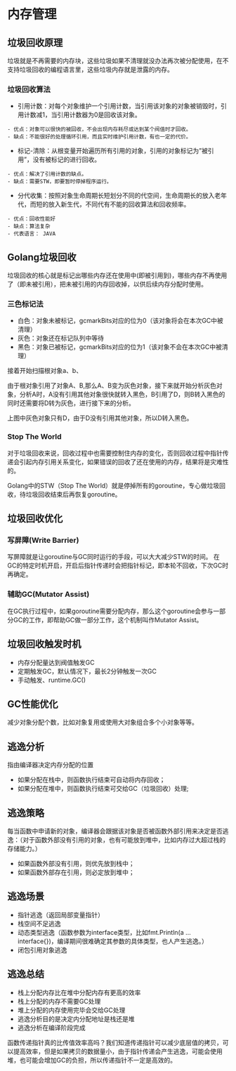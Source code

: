 # 内存管理
## 垃圾回收原理
垃圾就是不再需要的内存块，这些垃圾如果不清理就没办法再次被分配使用，在不支持垃圾回收的编程语言里，这些垃圾内存就是泄露的内存。

### 垃圾回收算法
- 引用计数：对每个对象维护一个引用计数，当引用该对象的对象被销毁时，引用计数减1，当引用计数器为0是回收该对象。
```
- 优点：对象可以很快的被回收，不会出现内存耗尽或达到某个阀值时才回收。
- 缺点：不能很好的处理循环引用，而且实时维护引用计数，有也一定的代价。
```
- 标记-清除：从根变量开始遍历所有引用的对象，引用的对象标记为”被引用”，没有被标记的进行回收。
```
- 优点：解决了引用计数的缺点。
- 缺点：需要STW，即要暂时停掉程序运行。
```
- 分代收集：按照对象生命周期长短划分不同的代空间，生命周期长的放入老年代，而短的放入新生代，不同代有不能的回收算法和回收频率。
```
- 优点：回收性能好
- 缺点：算法复杂
- 代表语言： JAVA
```

## Golang垃圾回收
垃圾回收的核心就是标记出哪些内存还在使用中(即被引用到)，哪些内存不再使用了（即未被引用），把未被引用的内存回收掉，以供后续内存分配时使用。

### 三色标记法
- 白色：对象未被标记，gcmarkBits对应的位为0（该对象将会在本次GC中被清理）
- 灰色：对象还在标记队列中等待
- 黑色：对象已被标记，gcmarkBits对应的位为1（该对象不会在本次GC中被清理）


接着开始扫描根对象a、b、

由于根对象引用了对象A、B,那么A、B变为灰色对象，接下来就开始分析灰色对象，分析A时，A没有引用其他对象很快就转入黑色，B引用了D，则B转入黑色的同时还需要将D转为灰色，进行接下来的分析。

上图中灰色对象只有D，由于D没有引用其他对象，所以D转入黑色。
### Stop The World

对于垃圾回收来说，回收过程中也需要控制住内存的变化，否则回收过程中指针传递会引起内存引用关系变化，如果错误的回收了还在使用的内存，结果将是灾难性的。

Golang中的STW（Stop The World）就是停掉所有的goroutine，专心做垃圾回收，待垃圾回收结束后再恢复goroutine。

## 垃圾回收优化
### 写屏障(Write Barrier)
写屏障就是让goroutine与GC同时运行的手段，可以大大减少STW的时间。
在GC的特定时机开启，开启后指针传递时会把指针标记，即本轮不回收，下次GC时再确定。
### 辅助GC(Mutator Assist)
在GC执行过程中，如果goroutine需要分配内存，那么这个goroutine会参与一部分GC的工作，即帮助GC做一部分工作，这个机制叫作Mutator Assist。
## 垃圾回收触发时机
- 内存分配量达到阀值触发GC
- 定期触发GC，默认情况下，最长2分钟触发一次GC
- 手动触发、runtime.GC()

## GC性能优化
减少对象分配个数，比如对象复用或使用大对象组合多个小对象等等。

## 逃逸分析
指由编译器决定内存分配的位置
- 如果分配在栈中，则函数执行结束可自动将内存回收；
- 如果分配在堆中，则函数执行结束可交给GC（垃圾回收）处理;

## 逃逸策略
每当函数中申请新的对象，编译器会跟据该对象是否被函数外部引用来决定是否逃逸：（对于函数外部没有引用的对象，也有可能放到堆中，比如内存过大超过栈的存储能力。）
- 如果函数外部没有引用，则优先放到栈中；
- 如果函数外部存在引用，则必定放到堆中；

## 逃逸场景
- 指针逃逸（返回局部变量指针）
- 栈空间不足逃逸
- 动态类型逃逸（函数参数为interface类型，比如fmt.Println(a …interface{})，编译期间很难确定其参数的具体类型，也人产生逃逸。）
- 闭包引用对象逃逸
## 逃逸总结
- 栈上分配内存比在堆中分配内存有更高的效率
- 栈上分配的内存不需要GC处理
- 堆上分配的内存使用完毕会交给GC处理
- 逃逸分析目的是决定内分配地址是栈还是堆
- 逃逸分析在编译阶段完成

函数传递指针真的比传值效率高吗？我们知道传递指针可以减少底层值的拷贝，可以提高效率，但是如果拷贝的数据量小，由于指针传递会产生逃逸，可能会使用堆，也可能会增加GC的负担，所以传递指针不一定是高效的。